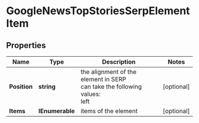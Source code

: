 # GoogleNewsTopStoriesSerpElementItem


## Properties

| Name | Type | Description | Notes |
|------------ | ------------- | ------------- | -------------|
**Position** | **string** | the alignment of the element in SERP<br>can take the following values:<br>left |[optional]|
**Items** | **IEnumerable<TopStoriesElement>** | items of the element |[optional]|